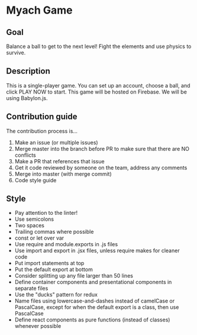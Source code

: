 # Myach Game

## Goal

Balance a ball to get to the next level! Fight the elements and use physics to survive. 

## Description

This is a single-player game. You can set up an account, choose a ball, and click PLAY NOW to start. This game will be hosted on Firebase. We will be using Babylon.js.

## Contribution guide

The contribution process is...

1. Make an issue (or multiple issues)
2. Merge master into the branch before PR to make sure that there are NO conflicts
3. Make a PR that references that issue
4. Get it code reviewed by someone on the team, address any comments
5. Merge into master (with merge commit)
6. Code style guide

## Style

- Pay attention to the linter!
- Use semicolons
- Two spaces
- Trailing commas where possible
- const or let over var
- Use require and module.exports in .js files
- Use import and export in .jsx files, unless require makes for cleaner code
- Put import statements at top
- Put the default export at bottom
- Consider splitting up any file larger than 50 lines
- Define container components and presentational components in separate files
- Use the "ducks" pattern for redux
- Name files using lowercase-and-dashes instead of camelCase or PascalCase, except for when the default export is a class, then use PascalCase
- Define react components as pure functions (instead of classes) whenever possible
